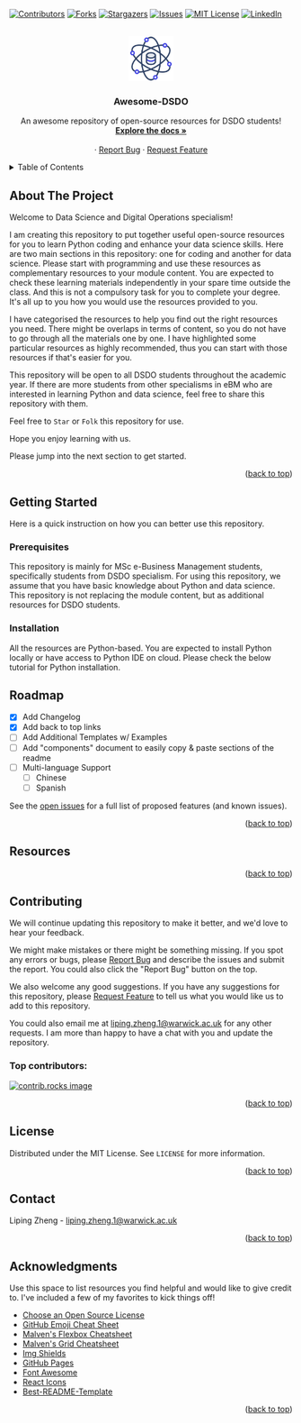 <!-- PROJECT SHIELDS -->
<!--
*** I'm using markdown "reference style" links for readability.
*** Reference links are enclosed in brackets [ ] instead of parentheses ( ).
*** See the bottom of this document for the declaration of the reference variables
*** for contributors-url, forks-url, etc. This is an optional, concise syntax you may use.
*** https://www.markdownguide.org/basic-syntax/#reference-style-links
-->
[![Contributors][contributors-shield]][contributors-url]
[![Forks][forks-shield]][forks-url]
[![Stargazers][stars-shield]][stars-url]
[![Issues][issues-shield]][issues-url]
[![MIT License][license-shield]][license-url]
[![LinkedIn][linkedin-shield]][linkedin-url]



<!-- PROJECT LOGO -->
<br />
<div align="center">
  <a href="https://github.com/Liping-LZ/awesome-DSDO">
    <img src="images/logo.png" alt="Logo" width="80" height="80">
  </a>

  <h3 align="center">Awesome-DSDO</h3>

  <p align="center">
    An awesome repository of open-source resources for DSDO students!
    <br />
    <a href="https://github.com/Liping-LZ/awesome-DSDO"><strong>Explore the docs »</strong></a>
    <br />
    <br />
    ·
    <a href="https://github.com/Liping-LZ/awesome-DSDO/issues/new?labels=bug&template=bug-report---.md">Report Bug</a>
    ·
    <a href="https://github.com/Liping-LZ/awesome-DSDO/issues/new?labels=enhancement&template=feature-request---.md">Request Feature</a>
  </p>
</div>



<!-- TABLE OF CONTENTS -->
<details>
  <summary>Table of Contents</summary>
  <ol>
    <li><a href="#about-the-project">About The Project</a></li>
    <li>
      <a href="#getting-started">Getting Started</a>
      <ul>
        <li><a href="#prerequisites">Prerequisites</a></li>
        <li><a href="#installation">Installation</a></li>
      </ul>
    </li>
    <li><a href="#roadmap">Roadmap</a></li>
    <li><a href="#resources">Resources</a></li>
    <li><a href="#contributing">Contributing</a></li>
    <li><a href="#license">License</a></li>
    <li><a href="#contact">Contact</a></li>
    <li><a href="#acknowledgments">Acknowledgments</a></li>
  </ol>
</details>



<!-- ABOUT THE PROJECT -->
## About The Project

Welcome to Data Science and Digital Operations specialism! 

I am creating this repository to put together useful open-source resources for you to learn Python coding and enhance your data science skills. Here are two main sections in this repository: one for coding and another for data science. Please start with programming and use these resources as complementary resources to your module content. You are expected to check these learning materials independently in your spare time outside the class. And this is not a compulsory task for you to complete your degree. It's all up to you how you would use the resources provided to you. 

I have categorised the resources to help you find out the right resources you need. There might be overlaps in terms of content, so you do not have to go through all the materials one by one. I have highlighted some particular resources as highly recommended, thus you can start with those resources if that's easier for you. 

This repository will be open to all DSDO students throughout the academic year. If there are more students from other specialisms in eBM who are interested in learning Python and data science, feel free to share this repository with them. 

Feel free to `Star` or `Folk` this repository for use. 

Hope you enjoy learning with us. 

Please jump into the next section to get started.

<p align="right">(<a href="#readme-top">back to top</a>)</p>



<!-- GETTING STARTED -->
## Getting Started

Here is a quick instruction on how you can better use this repository. 

### Prerequisites

This repository is mainly for MSc e-Business Management students, specifically students from DSDO specialism. 
For using this repository, we assume that you have basic knowledge about Python and data science. 
This repository is not replacing the module content, but as additional resources for DSDO students. 

### Installation

All the resources are Python-based. You are expected to install Python locally or have access to Python IDE on cloud. Please check the below tutorial for Python installation.


<!-- ROADMAP -->
## Roadmap

- [x] Add Changelog
- [x] Add back to top links
- [ ] Add Additional Templates w/ Examples
- [ ] Add "components" document to easily copy & paste sections of the readme
- [ ] Multi-language Support
    - [ ] Chinese
    - [ ] Spanish

See the [open issues](https://github.com/othneildrew/Best-README-Template/issues) for a full list of proposed features (and known issues).

<p align="right">(<a href="#readme-top">back to top</a>)</p>

<!-- RESOURCES -->
## Resources


<p align="right">(<a href="#readme-top">back to top</a>)</p>

<!-- CONTRIBUTING -->
## Contributing

We will continue updating this repository to make it better, and we'd love to hear your feedback.

We might make mistakes or there might be something missing. If you spot any errors or bugs, please [Report Bug](https://github.com/Liping-LZ/awesome-DSDO/issues/new?labels=bug&template=bug-report---.md) and describe the issues and submit the report. You could also click the "Report Bug" button on the top. 

We also welcome any good suggestions. If you have any suggestions for this repository, please [Request Feature](https://github.com/Liping-LZ/awesome-DSDO/issues/new?labels=enhancement&template=feature-request---.md) to tell us what you would like us to add to this repository.

You could also email me at liping.zheng.1@warwick.ac.uk for any other requests. I am more than happy to have a chat with you and update the repository. 

### Top contributors:

<a href="https://github.com/Liping-LZ/awesome-DSDO/graphs/contributors">
  <img src="https://contrib.rocks/image?repo=Liping-LZ/awesome-DSDO" alt="contrib.rocks image" />
</a>

<p align="right">(<a href="#readme-top">back to top</a>)</p>



<!-- LICENSE -->
## License

Distributed under the MIT License. See `LICENSE` for more information.

<p align="right">(<a href="#readme-top">back to top</a>)</p>



<!-- CONTACT -->
## Contact

Liping Zheng - liping.zheng.1@warwick.ac.uk


<p align="right">(<a href="#readme-top">back to top</a>)</p>



<!-- ACKNOWLEDGMENTS -->
## Acknowledgments

Use this space to list resources you find helpful and would like to give credit to. I've included a few of my favorites to kick things off!

* [Choose an Open Source License](https://choosealicense.com)
* [GitHub Emoji Cheat Sheet](https://www.webpagefx.com/tools/emoji-cheat-sheet)
* [Malven's Flexbox Cheatsheet](https://flexbox.malven.co/)
* [Malven's Grid Cheatsheet](https://grid.malven.co/)
* [Img Shields](https://shields.io)
* [GitHub Pages](https://pages.github.com)
* [Font Awesome](https://fontawesome.com)
* [React Icons](https://react-icons.github.io/react-icons/search)
* [Best-README-Template](https://github.com/othneildrew/Best-README-Template/tree/main)

<p align="right">(<a href="#readme-top">back to top</a>)</p>



<!-- MARKDOWN LINKS & IMAGES -->
<!-- https://www.markdownguide.org/basic-syntax/#reference-style-links -->
[contributors-shield]: https://img.shields.io/github/contributors/Liping-LZ/awesome-DSDO.svg?style=for-the-badge
[contributors-url]: https://github.com/Liping-LZ/awesome-DSDO/graphs/contributors
[forks-shield]: https://img.shields.io/github/forks/Liping-LZ/awesome-DSDO.svg?style=for-the-badge
[forks-url]: https://github.com/Liping-LZ/awesome-DSDO/network/members
[stars-shield]: https://img.shields.io/github/stars/Liping-LZ/awesome-DSDO.svg?style=for-the-badge
[stars-url]: https://github.com/Liping-LZ/awesome-DSDO/stargazers
[issues-shield]: https://img.shields.io/github/issues/Liping-LZ/awesome-DSDO.svg?style=for-the-badge
[issues-url]: https://github.com/Liping-LZ/awesome-DSDO/issues
[license-shield]: https://img.shields.io/github/license/Liping-LZ/awesome-DSDO.svg?style=for-the-badge
[license-url]: https://github.com/Liping-LZ/awesome-DSDO/blob/master/LICENSE.txt
[linkedin-shield]: https://img.shields.io/badge/-LinkedIn-black.svg?style=for-the-badge&logo=linkedin&colorB=555
[linkedin-url]: https://linkedin.com/in/liping-zheng-23a71a92
[product-screenshot]: images/screenshot.png
[Next.js]: https://img.shields.io/badge/next.js-000000?style=for-the-badge&logo=nextdotjs&logoColor=white
[Next-url]: https://nextjs.org/
[React.js]: https://img.shields.io/badge/React-20232A?style=for-the-badge&logo=react&logoColor=61DAFB
[React-url]: https://reactjs.org/
[Vue.js]: https://img.shields.io/badge/Vue.js-35495E?style=for-the-badge&logo=vuedotjs&logoColor=4FC08D
[Vue-url]: https://vuejs.org/
[Angular.io]: https://img.shields.io/badge/Angular-DD0031?style=for-the-badge&logo=angular&logoColor=white
[Angular-url]: https://angular.io/
[Svelte.dev]: https://img.shields.io/badge/Svelte-4A4A55?style=for-the-badge&logo=svelte&logoColor=FF3E00
[Svelte-url]: https://svelte.dev/
[Laravel.com]: https://img.shields.io/badge/Laravel-FF2D20?style=for-the-badge&logo=laravel&logoColor=white
[Laravel-url]: https://laravel.com
[Bootstrap.com]: https://img.shields.io/badge/Bootstrap-563D7C?style=for-the-badge&logo=bootstrap&logoColor=white
[Bootstrap-url]: https://getbootstrap.com
[JQuery.com]: https://img.shields.io/badge/jQuery-0769AD?style=for-the-badge&logo=jquery&logoColor=white
[JQuery-url]: https://jquery.com 
